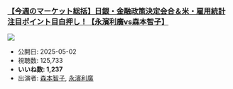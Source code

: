 ### [【今週のマーケット総括】日銀・金融政策決定会合＆米・雇用統計 注目ポイント目白押し！【永濱利廣vs森本智子】](https://www.youtube.com/watch?v=Z7R_rwjSgvI)
[![](https://img.youtube.com/vi/Z7R_rwjSgvI/sddefault.jpg)](https://www.youtube.com/watch?v=Z7R_rwjSgvI)
-   公開日: 2025-05-02
-   視聴数: 125,733
-   **いいね数: 1,237**
-   出演者: [森本智子](/rehacq_fan/people/森本智子 "wikilink"), [永濱利廣](/rehacq_fan/people/永濱利廣 "wikilink")
